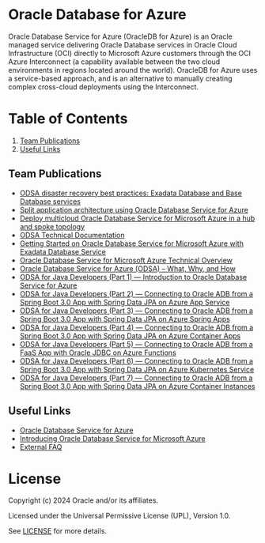 # Oracle Database for Azure
 
Oracle Database Service for Azure (OracleDB for Azure) is an Oracle managed service delivering Oracle Database services in Oracle Cloud Infrastructure (OCI) directly to Microsoft Azure customers through the OCI Azure Interconnect (a capability available between the two cloud environments in regions located around the world). OracleDB for Azure uses a service-based approach, and is an alternative to manually creating complex cross-cloud deployments using the Interconnect.
 
# Table of Contents
 
1. [Team Publications](#team-publications)
2. [Useful Links](#useful-uinks)
 
## Team Publications
 
 - [ODSA disaster recovery best practices: Exadata Database and Base Database services](https://blogs.oracle.com/cloud-infrastructure/post/odsa-dr-best-practices-exadata-base)
 - [Split application architecture using Oracle Database Service for Azure](https://blogs.oracle.com/cloud-infrastructure/post/split-application-architecture-using-odsa)
 - [Deploy multicloud Oracle Database Service for Microsoft Azure in a hub and spoke topology](https://docs.oracle.com/en/solutions/odsa-azure-hub-spoke/index.html)
 - [ODSA Technical Documentation](https://docs.oracle.com/en-us/iaas/Content/multicloud/intro.htm)
 - [Getting Started on Oracle Database Service for Microsoft Azure with Exadata Database Service](https://blogs.oracle.com/database/post/getting-started-on-odsa-with-exadata-database-service)
 - [Oracle Database Service for Microsoft Azure Technical Overview](https://blogs.oracle.com/cloud-infrastructure/post/oracle-database-service-azure-overview?i)
 - [Oracle Database Service for Azure (ODSA) – What, Why, and How](https://database-heartbeat.com/2022/08/04/overview-odsa/)
 - [ODSA for Java Developers (Part 1) — Introduction to Oracle Database Service for Azure](https://medium.com/oracledevs/odsa-for-java-developers-introduction-to-oracle-database-service-for-azure-part-1-bff24c787055)
 - [ODSA for Java Developers (Part 2) — Connecting to Oracle ADB from a Spring Boot 3.0 App with Spring Data JPA on Azure App Service](https://medium.com/oracledevs/odsa-for-java-developers-part-2-connecting-to-oracle-adb-from-a-spring-boot-3-0-b1ebb6296abc)
 - [ODSA for Java Developers (Part 3) — Connecting to Oracle ADB from a Spring Boot 3.0 App with Spring Data JPA on Azure Spring Apps](https://medium.com/oracledevs/odsa-for-java-developers-part-3-connecting-to-oracle-adb-from-a-spring-boot-3-0-1ea0006f1a0d)
 - [ODSA for Java Developers (Part 4) — Connecting to Oracle ADB from a Spring Boot 3.0 App with Spring Data JPA on Azure Container Apps](https://medium.com/oracledevs/odsa-for-java-developers-part-4-connecting-to-oracle-adb-from-a-spring-boot-3-0-56fe09bff673)
 - [ODSA for Java Developers (Part 5) — Connecting to Oracle ADB from a FaaS App with Oracle JDBC on Azure Functions](https://medium.com/oracledevs/odsa-for-java-developers-part-5-connecting-to-oracle-adb-from-a-faas-app-with-spring-data-jpa-5083793ec168)
 - [ODSA for Java Developers (Part 6) — Connecting to Oracle ADB from a Spring Boot 3.0 App with Spring Data JPA on Azure Kubernetes Service](https://medium.com/oracledevs/odsa-for-java-developers-part-6-connecting-to-oracle-adb-from-a-spring-boot-3-0-acee889bd222)
 - [ODSA for Java Developers (Part 7) — Connecting to Oracle ADB from a Spring Boot 3.0 App with Spring Data JPA on Azure Container Instances](https://medium.com/oracledevs/odsa-for-java-developers-part-7-connecting-to-oracle-adb-from-a-spring-boot-3-0-7ac563d117a3)

 
 
## Useful Links
 
- [Oracle Database Service for Azure](https://www.oracle.com/cloud/azure/oracle-database-for-azure/)
- [Introducing Oracle Database Service for Microsoft Azure](https://www.oracle.com/cloud/azure/oracle-database-for-azure/announcement/)
- [External FAQ](https://www.oracle.com/cloud/azure/oracle-database-for-azure/faq/)
 
# License
 
Copyright (c) 2024 Oracle and/or its affiliates.
 
Licensed under the Universal Permissive License (UPL), Version 1.0.
 
See [LICENSE](https://github.com/oracle-devrel/technology-engineering/blob/main/LICENSE) for more details.

